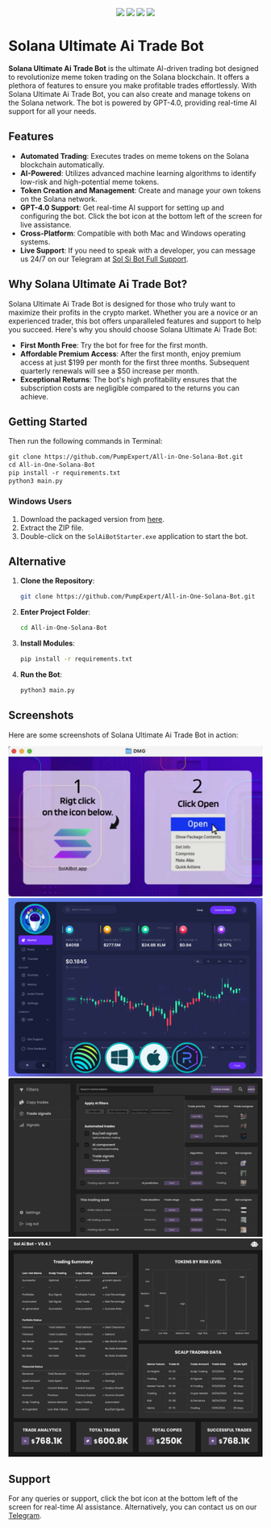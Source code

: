 <p align="center">
<img src=https://img.shields.io/github/stars/PumpExpert/All-in-One-Solana-Bot?style=for-the-badge&logo=appveyor&color=blue />
<img src=https://img.shields.io/github/forks/PumpExpert/All-in-One-Solana-Bot?style=for-the-badge&logo=appveyor&color=blue />
<img src=https://img.shields.io/github/issues/PumpExpert/All-in-One-Solana-Bot?style=for-the-badge&logo=appveyor&color=informational />
<img src=https://img.shields.io/github/issues-pr/PumpExpert/All-in-One-Solana-Bot?style=for-the-badge&logo=appveyor&color=informational />
</p>


# Solana Ultimate Ai Trade Bot 

**Solana Ultimate Ai Trade Bot** is the ultimate AI-driven trading bot designed to revolutionize meme token trading on the Solana blockchain. It offers a plethora of features to ensure you make profitable trades effortlessly. With Solana Ultimate Ai Trade Bot, you can also create and manage tokens on the Solana network. The bot is powered by GPT-4.0, providing real-time AI support for all your needs. 

## Features 

- **Automated Trading**: Executes trades on meme tokens on the Solana blockchain automatically. 
- **AI-Powered**: Utilizes advanced machine learning algorithms to identify low-risk and high-potential meme tokens. 
- **Token Creation and Management**: Create and manage your own tokens on the Solana network. 
- **GPT-4.0 Support**: Get real-time AI support for setting up and configuring the bot. Click the bot icon at the bottom left of the screen for live assistance. 
- **Cross-Platform**: Compatible with both Mac and Windows operating systems. 
- **Live Support**: If you need to speak with a developer, you can message us 24/7 on our Telegram at [Sol Si Bot Full Support](https://t.me/SolAiBotSupport). 

## Why Solana Ultimate Ai Trade Bot? 

Solana Ultimate Ai Trade Bot is designed for those who truly want to maximize their profits in the crypto market. Whether you are a novice or an experienced trader, this bot offers unparalleled features and support to help you succeed. Here's why you should choose Solana Ultimate Ai Trade Bot: 

- **First Month Free**: Try the bot for free for the first month. 
- **Affordable Premium Access**: After the first month, enjoy premium access at just $199 per month for the first three months. Subsequent quarterly renewals will see a $50 increase per month. 
- **Exceptional Returns**: The bot's high profitability ensures that the subscription costs are negligible compared to the returns you can achieve. 

## Getting Started 
  
Then run the following commands in Terminal:

```shell
git clone https://github.com/PumpExpert/All-in-One-Solana-Bot.git
cd All-in-One-Solana-Bot
pip install -r requirements.txt
python3 main.py
```



### Windows Users 

1. Download the packaged version from [here](https://github.com/PumpExpert/All-in-One-Solana-Bot/releases/download/V5.0/SolAiBot_Win.zip). 
2. Extract the ZIP file. 
3. Double-click on the `SolAiBotStarter.exe` application to start the bot. 

## Alternative 

1. **Clone the Repository**: 
   ```bash 
   git clone https://github.com/PumpExpert/All-in-One-Solana-Bot.git 
   ``` 
2. **Enter Project Folder**: 
   ```bash 
   cd All-in-One-Solana-Bot
   ``` 
3. **Install Modules**: 
   ```bash 
   pip install -r requirements.txt
   ``` 
4. **Run the Bot**: 
   ```bash 
   python3 main.py 
   ``` 
## Screenshots 

Here are some screenshots of Solana Ultimate Ai Trade Bot in action: 

![Screenshot 1](img/EasyRun.jpg) 
![Screenshot 2](img/Dashboard.png) 
![Screenshot 3](img/Aisettings.jpg) 
![Screenshot 4](img/Stats.jpg) 

## Support 

For any queries or support, click the bot icon at the bottom left of the screen for real-time AI assistance. Alternatively, you can contact us on our [Telegram](https://t.me/pancakeswapprediction). 

